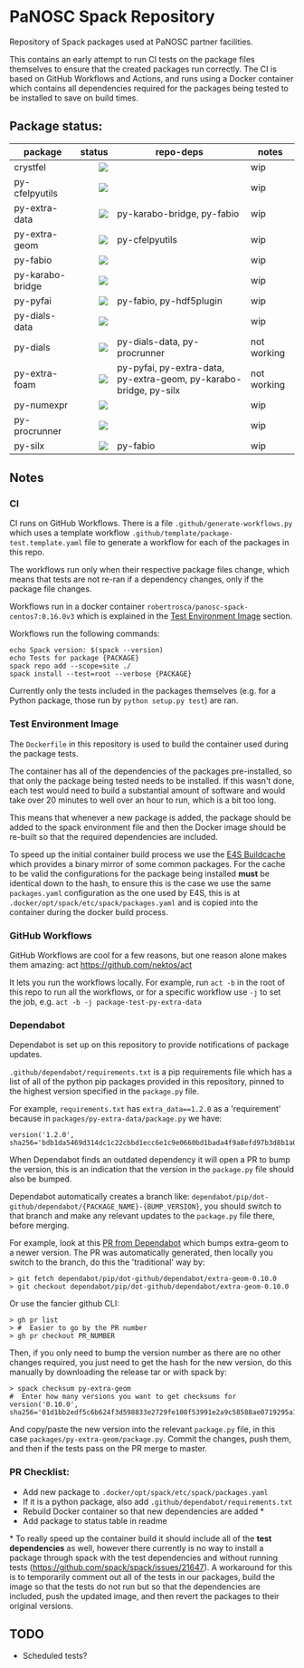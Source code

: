 # PaNOSC Spack Repository

Repository of Spack packages used at PaNOSC partner facilities.

This contains an early attempt to run CI tests on the package files themselves
to ensure that the created packages run correctly. The CI is based on GitHub
Workflows and Actions, and runs using a Docker container which contains all
dependencies required for the packages being tested to be installed to save on
build times.

## Package status:

| package          |                                                                                                                                                                     status | repo-deps               | notes |
|------------------|---------------------------------------------------------------------------------------------------------------------------------------------------------------------------:|-------------------------|-------|
| crystfel         | [![](https://github.com/panosc-eu/spack-repo/workflows/crystfel/badge.svg)](https://github.com/panosc-eu/spack-repo/actions?query=workflow%3Acrystfel)                 |                             | wip   |
| py-cfelpyutils   | [![](https://github.com/panosc-eu/spack-repo/workflows/py-cfelpyutils/badge.svg)](https://github.com/panosc-eu/spack-repo/actions?query=workflow%3Apy-cfelpyutils)     |                             | wip   |
| py-extra-data    | [![](https://github.com/panosc-eu/spack-repo/workflows/py-extra-data/badge.svg)](https://github.com/panosc-eu/spack-repo/actions?query=workflow%3Apy-extra-data)       | py-karabo-bridge, py-fabio  | wip   |
| py-extra-geom    | [![](https://github.com/panosc-eu/spack-repo/workflows/py-extra-geom/badge.svg)](https://github.com/panosc-eu/spack-repo/actions?query=workflow%3Apy-extra-geom)       | py-cfelpyutils              | wip   |
| py-fabio         | [![](https://github.com/panosc-eu/spack-repo/workflows/py-fabio/badge.svg)](https://github.com/panosc-eu/spack-repo/actions?query=workflow%3Apy-fabio)                 |                             | wip   |
| py-karabo-bridge | [![](https://github.com/panosc-eu/spack-repo/workflows/py-karabo-bridge/badge.svg)](https://github.com/panosc-eu/spack-repo/actions?query=workflow%3Apy-karabo-bridge) |                             | wip   |
| py-pyfai         | [![](https://github.com/panosc-eu/spack-repo/workflows/py-pyfai/badge.svg)](https://github.com/panosc-eu/spack-repo/actions?query=workflow%3Apy-pyfai)                 | py-fabio, py-hdf5plugin     | wip   |
| py-dials-data         | [![](https://github.com/panosc-eu/spack-repo/workflows/py-dials-data/badge.svg)](https://github.com/panosc-eu/spack-repo/actions?query=workflow%3Apy-dials-data)                 |     | wip   |
| py-dials         | [![](https://github.com/panosc-eu/spack-repo/workflows/py-dials/badge.svg)](https://github.com/panosc-eu/spack-repo/actions?query=workflow%3Apy-dials)                 | py-dials-data, py-procrunner    | not working   |
| py-extra-foam         | [![](https://github.com/panosc-eu/spack-repo/workflows/py-extra-foam/badge.svg)](https://github.com/panosc-eu/spack-repo/actions?query=workflow%3Apy-extra-foam)                 | py-pyfai, py-extra-data, py-extra-geom, py-karabo-bridge, py-silx     | not working   |
| py-numexpr        | [![](https://github.com/panosc-eu/spack-repo/workflows/py-numexpr/badge.svg)](https://github.com/panosc-eu/spack-repo/actions?query=workflow%3Apy-numexpr)                 |    | wip   |
| py-procrunner         | [![](https://github.com/panosc-eu/spack-repo/workflows/py-procrunner/badge.svg)](https://github.com/panosc-eu/spack-repo/actions?query=workflow%3Apy-procrunner)                 |  | wip   |
| py-silx         | [![](https://github.com/panosc-eu/spack-repo/workflows/py-silx/badge.svg)](https://github.com/panosc-eu/spack-repo/actions?query=workflow%3Apy-silx)                 | py-fabio     | wip   |

## Notes

### CI

CI runs on GitHub Workflows. There is a file `.github/generate-workflows.py`
which uses a template workflow `.github/template/package-test.template.yaml`
file to generate a workflow for each of the packages in this repo.

The workflows run only when their respective package files change, which means
that tests are not re-ran if a dependency changes, only if the package file
changes.

Workflows run in a docker container `robertrosca/panosc-spack-centos7:0.16.0v3`
which is explained in the [Test Environment Image](#test-environment-image)
section.

Workflows run the following commands:

```
echo Spack version: $(spack --version)
echo Tests for package {PACKAGE}
spack repo add --scope=site ./
spack install --test=root --verbose {PACKAGE}
```

Currently only the tests included in the packages themselves (e.g. for a
Python package, those run by `python setup.py test`) are ran.

### Test Environment Image

The `Dockerfile` in this repository is used to build the container used during
the package tests.

The container has all of the dependencies of the packages pre-installed, so that
only the package being tested needs to be installed. If this wasn't done, each
test would need to build a substantial amount of software and would take over 20
minutes to well over an hour to run, which is a bit too long.

This means that whenever a new package is added, the package should be added to
the spack environment file and then the Docker image should be re-built so that
the required dependencies are included.

To speed up the initial container build process we use the [E4S
Buildcache](https://e4s-project.github.io/download.html) which provides a binary
mirror of some common packages. For the cache to be valid the configurations for
the package being installed **must** be identical down to the hash, to ensure
this is the case we use the same `packages.yaml` configuration as the one used
by E4S, this is at `.docker/opt/spack/etc/spack/packages.yaml` and is copied
into the container during the docker build process.

### GitHub Workflows

GitHub Workflows are cool for a few reasons, but one reason alone makes them
amazing: act https://github.com/nektos/act

It lets you run the workflows locally. For example, run `act -b` in the root of
this repo to run all the workflows, or for a specific workflow use `-j` to set
the job, e.g. `act -b -j package-test-py-extra-data`

### Dependabot

Dependabot is set up on this repository to provide notifications of package
updates.

`.github/dependabot/requirements.txt` is a pip requirements file which has a
list of all of the python pip packages provided in this repository, pinned to
the highest version specified in the `package.py` file.

For example, `requirements.txt` has `extra_data==1.2.0` as a 'requirement'
because in `packages/py-extra-data/package.py` we have:

```
version('1.2.0', sha256='bdb1da5469d314dc1c22cbbd1ecc6e1c9e0660bd1bada4f9a8efd97b3d8b1a0e')
```

When Dependabot finds an outdated dependency it will open a PR to bump the
version, this is an indication that the version in the `package.py` file should
also be bumped.

Dependabot automatically creates a branch like:
`dependabot/pip/dot-github/dependabot/{PACKAGE_NAME}-{BUMP_VERSION}`, you should
switch to that branch and make any relevant updates to the `package.py` file
there, before merging.

For example, look at this [PR from Dependabot](https://github.com/panosc-eu/spack-repo/pull/2)
which bumps extra-geom to a newer version. The PR was automatically generated,
then locally you switch to the branch, do this the 'traditional' way by:

```
> git fetch dependabot/pip/dot-github/dependabot/extra-geom-0.10.0
> git checkout dependabot/pip/dot-github/dependabot/extra-geom-0.10.0
```

Or use the fancier github CLI:

```
> gh pr list
> #  Easier to go by the PR number
> gh pr checkout PR_NUMBER
```

Then, if you only need to bump the version number as there are no other changes
required, you just need to get the hash for the new version, do this manually
by downloading the release tar or with spack by:

```
> spack checksum py-extra-geom
#  Enter how many versions you want to get checksums for
version('0.10.0', sha256='01d1bb2edf5c6b624f3d598833e2729fe108f53991e2a9c58588ae0719295a10'
```

And copy/paste the new version into the relevant `package.py` file, in this case
`packages/py-extra-geom/package.py`. Commit the changes, push them, and then if
the tests pass on the PR merge to master.

### PR Checklist:

- Add new package to `.docker/opt/spack/etc/spack/packages.yaml`
- If it is a python package, also add `.github/dependabot/requirements.txt`
- Rebuild Docker container so that new dependencies are added *
- Add package to status table in readme

\* To really speed up the container build it should include all of the **test
  dependencies** as well, however there currently is no way to install a package
  through spack with the test dependencies and without running tests
  (https://github.com/spack/spack/issues/21647). A workaround for this is to
  temporarily comment out all of the tests in our packages, build the image so
  that the tests do not run but so that the dependencies are included, push the
  updated image, and then revert the packages to their original versions.

## TODO

- Scheduled tests?
